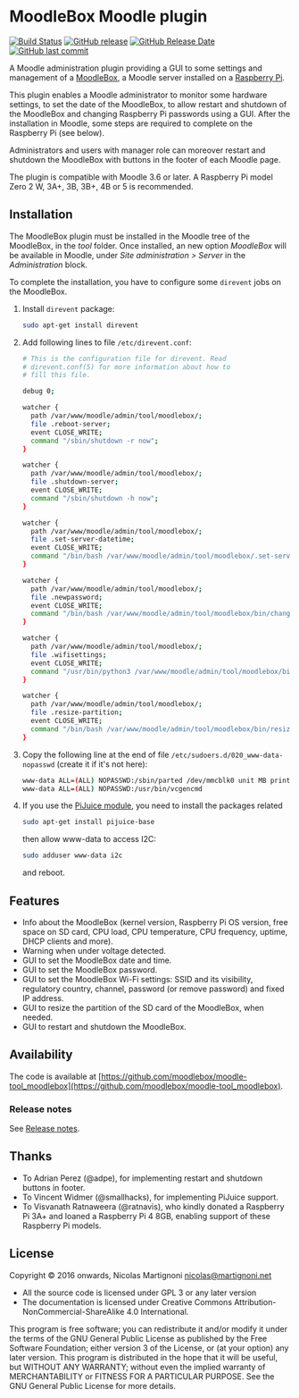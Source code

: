 # MoodleBox Moodle plugin

[![Build Status](https://github.com/moodlebox/moodlebox/workflows/CI/badge.svg)](https://github.com/moodlebox/moodle-tool_moodlebox/actions?query=workflow%3ACI)
[![GitHub release](https://img.shields.io/github/release/moodlebox/moodle-tool_moodlebox.svg)](https://github.com/moodlebox/moodle-tool_moodlebox/releases/latest)
[![GitHub Release Date](https://img.shields.io/github/release-date/moodlebox/moodle-tool_moodlebox.svg)](https://github.com/moodlebox/moodle-tool_moodlebox/releases/latest)
[![GitHub last commit](https://img.shields.io/github/last-commit/moodlebox/moodle-tool_moodlebox.svg)](https://github.com/moodlebox/moodle-tool_moodlebox/commits/)

A Moodle administration plugin providing a GUI to some settings and management of a [MoodleBox](https://moodlebox.net/), a Moodle server installed on a [Raspberry Pi](https://www.raspberrypi.org/).

This plugin enables a Moodle administrator to monitor some hardware settings, to set the date of the MoodleBox, to allow restart and shutdown of the MoodleBox and changing Raspberry Pi passwords using a GUI. After the installation in Moodle, some steps are required to complete on the Raspberry Pi (see below).

Administrators and users with manager role can moreover restart and shutdown the MoodleBox with buttons in the footer of each Moodle page.

The plugin is compatible with Moodle 3.6 or later. A Raspberry Pi model Zero 2 W, 3A+, 3B, 3B+, 4B or 5 is recommended.

## Installation

The MoodleBox plugin must be installed in the Moodle tree of the MoodleBox, in the _tool_ folder. Once installed, an new option _MoodleBox_ will be available in Moodle, under _Site administration > Server_ in the _Administration_ block.

To complete the installation, you have to configure some `direvent` jobs on the MoodleBox.

1. Install `direvent` package:
    ```bash
    sudo apt-get install direvent
    ```

1. Add following lines to file `/etc/direvent.conf`:
    ```bash
    # This is the configuration file for direvent. Read
    # direvent.conf(5) for more information about how to
    # fill this file.

    debug 0;

    watcher {
      path /var/www/moodle/admin/tool/moodlebox/;
      file .reboot-server;
      event CLOSE_WRITE;
      command "/sbin/shutdown -r now";
    }

    watcher {
      path /var/www/moodle/admin/tool/moodlebox/;
      file .shutdown-server;
      event CLOSE_WRITE;
      command "/sbin/shutdown -h now";
    }

    watcher {
      path /var/www/moodle/admin/tool/moodlebox/;
      file .set-server-datetime;
      event CLOSE_WRITE;
      command "/bin/bash /var/www/moodle/admin/tool/moodlebox/.set-server-datetime";
    }

    watcher {
      path /var/www/moodle/admin/tool/moodlebox/;
      file .newpassword;
      event CLOSE_WRITE;
      command "/bin/bash /var/www/moodle/admin/tool/moodlebox/bin/changepassword.sh";
    }

    watcher {
      path /var/www/moodle/admin/tool/moodlebox/;
      file .wifisettings;
      event CLOSE_WRITE;
      command "/usr/bin/python3 /var/www/moodle/admin/tool/moodlebox/bin/changewifisettings.py";
    }

    watcher {
      path /var/www/moodle/admin/tool/moodlebox/;
      file .resize-partition;
      event CLOSE_WRITE;
      command "/bin/bash /var/www/moodle/admin/tool/moodlebox/bin/resizepartition.sh";
    }
    ```

1. Copy the following line at the end of file `/etc/sudoers.d/020_www-data-nopasswd` (create it if it's not here):
    ```bash
    www-data ALL=(ALL) NOPASSWD:/sbin/parted /dev/mmcblk0 unit MB print free
    www-data ALL=(ALL) NOPASSWD:/usr/bin/vcgencmd
    ```

1. If you use the [PiJuice module](https://github.com/PiSupply/PiJuice), you need to install the packages related
    ```bash
    sudo apt-get install pijuice-base
    ```
   then allow www-data to access I2C:
    ```bash
    sudo adduser www-data i2c
    ```
   and reboot.

## Features

- Info about the MoodleBox (kernel version, Raspberry Pi OS version, free space on SD card, CPU load, CPU temperature, CPU frequency, uptime, DHCP clients and more).
- Warning when under voltage detected.
- GUI to set the MoodleBox date and time.
- GUI to set the MoodleBox password.
- GUI to set the MoodleBox Wi-Fi settings: SSID and its visibility, regulatory country, channel, password (or remove password) and fixed IP address.
- GUI to resize the partition of the SD card of the MoodleBox, when needed.
- GUI to restart and shutdown the MoodleBox.

## Availability

The code is available at [https://github.com/moodlebox/moodle-tool_moodlebox](https://github.com/moodlebox/moodle-tool_moodlebox).

### Release notes

See [Release notes](https://github.com/moodlebox/moodle-tool_moodlebox/blob/master/CHANGELOG.md).

## Thanks

- To Adrian Perez (@adpe), for implementing restart and shutdown buttons in footer.
- To Vincent Widmer (@smallhacks), for implementing PiJuice support.
- To Visvanath Ratnaweera (@ratnavis), who kindly donated a Raspberry Pi 3A+ and loaned a Raspberry Pi 4 8GB, enabling support of these Raspberry Pi models.

## License

Copyright © 2016 onwards, Nicolas Martignoni <nicolas@martignoni.net>

- All the source code is licensed under GPL 3 or any later version
- The documentation is licensed under Creative Commons Attribution-NonCommercial-ShareAlike 4.0 International.

This program is free software; you can redistribute it and/or modify it under the terms of the GNU General Public License as published by the Free Software Foundation; either version 3 of the License, or (at your option) any later version. This program is distributed in the hope that it will be useful, but WITHOUT ANY WARRANTY; without even the implied warranty of MERCHANTABILITY or FITNESS FOR A PARTICULAR PURPOSE. See the GNU General Public License for more details.
